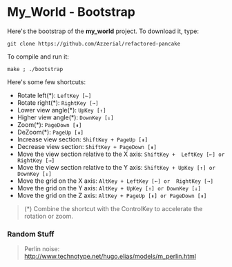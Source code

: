 # My_World - Bootstrap

Here's the bootstrap of the **my_world** project. To download it, type:

    git clone https://github.com/Azzerial/refactored-pancake

To compile and run it:

    make ; ./bootstrap

Here's some few shortcuts:
* Rotate left(*): `LeftKey [←]`
* Rotate right(*): `RightKey [→]`
* Lower view angle(*): `UpKey [↑]`
* Higher view angle(*): `DownKey [↓]`
* Zoom(*): `PageDown [⇟]`
* DeZoom(*): `PageUp [⇞]`
* Increase view section: `ShiftKey + PageUp [⇞]` 
* Decrease view section: `ShiftKey + PageDown [⇟]` 
* Move the view section relative to the X axis: `ShiftKey +  LeftKey [←] or RightKey [→]`
* Move the view section relative to the Y axis: `ShiftKey + UpKey [↑] or DownKey [↓]`
* Move the grid on the X axis: `AltKey + LeftKey [←] or  RightKey [→]`
* Move the grid on the Y axis: `AltKey + UpKey [↑] or DownKey [↓]`
* Move the grid on the Z axis: `AltKey + PageUp [⇞] or PageDown [⇟]` 
> (*) Combine the shortcut with the ControlKey to accelerate the rotation or zoom.

### Random Stuff
> Perlin noise:
http://www.technotype.net/hugo.elias/models/m_perlin.html
